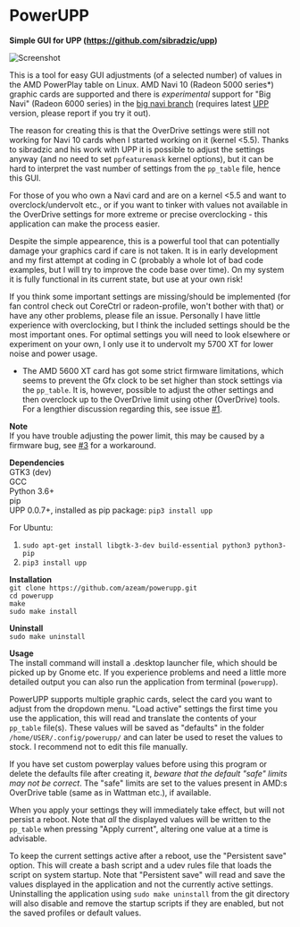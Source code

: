 # PowerUPP
**Simple GUI for UPP (https://github.com/sibradzic/upp)**

![Screenshot](http://bufonaturvard.se/pics/powerupp2.png)

This is a tool for easy GUI adjustments (of a selected number) of values in the AMD PowerPlay table on Linux. AMD Navi 10 (Radeon 5000 series*) graphic cards are supported and there is *experimental* support for "Big Navi" (Radeon 6000 series) in the [big navi branch](https://github.com/azeam/powerupp/tree/bignavi) (requires latest [UPP](https://github.com/sibradzic/upp) version, please report if you try it out).  

The reason for creating this is that the OverDrive settings were still not working for Navi 10 cards when I started working on it (kernel <5.5). Thanks to sibradzic and his work with UPP it is possible to adjust the settings anyway (and no need to set `ppfeaturemask` kernel options), but it can be hard to interpret the vast number of settings from the `pp_table` file, hence this GUI. 

For those of you who own a Navi card and are on a kernel <5.5 and want to overclock/undervolt etc., or if you want to tinker with values not available in the OverDrive settings for more extreme or precise overclocking - this application can make the process easier.

Despite the simple appearence, this is a powerful tool that can potentially damage your graphics card if care is not taken. It is in early development and my first attempt at coding in C (probably a whole lot of bad code examples, but I will try to improve the code base over time). On my system it is fully functional in its current state, but use at your own risk!

If you think some important settings are missing/should be implemented (for fan control check out CoreCtrl or radeon-profile, won't bother with that) or have any other problems, please file an issue. Personally I have little experience with overclocking, but I think the included settings should be the most important ones. For optimal settings you will need to look elsewhere or experiment on your own, I only use it to undervolt my 5700 XT for lower noise and power usage.

* The AMD 5600 XT card has got some strict firmware limitations, which seems to prevent the Gfx clock to be set higher than stock settings via the `pp_table`. It is, however, possible to adjust the other settings and then overclock up to the OverDrive limit using other (OverDrive) tools. For a lengthier discussion regarding this, see issue [#1](https://github.com/azeam/powerupp/issues/1).

**Note**  
If you have trouble adjusting the power limit, this may be caused by a firmware bug, see [#3](https://github.com/azeam/powerupp/issues/3) for a workaround.

**Dependencies**  
GTK3 (dev)  
GCC  
Python 3.6+  
pip  
UPP 0.0.7+, installed as pip package: `pip3 install upp`  

For Ubuntu:  
1. `sudo apt-get install libgtk-3-dev build-essential python3 python3-pip`  
2. `pip3 install upp`

**Installation**  
`git clone https://github.com/azeam/powerupp.git`  
`cd powerupp`  
`make`  
`sudo make install` 

**Uninstall**  
`sudo make uninstall`  

**Usage**  
The install command will install a .desktop launcher file, which should be picked up by Gnome etc. If you experience problems and need a little more detailed output you can also run the application from terminal (`powerupp`).

PowerUPP supports multiple graphic cards, select the card you want to adjust from the dropdown menu. "Load active" settings the first time you use the application, this will read and translate the contents of your `pp_table` file(s). These values will be saved as "defaults" in the folder `/home/USER/.config/powerupp/` and can later be used to reset the values to stock. I recommend not to edit this file manually. 

If you have set custom powerplay values before using this program or delete the defaults file after creating it, *beware that the default "safe" limits may not be correct*. The "safe" limits are set to the values present in AMD:s OverDrive table (same as in Wattman etc.), if available.

When you apply your settings they will immediately take effect, but will not persist a reboot. Note that *all* the displayed values will be written to the `pp_table` when pressing "Apply current", altering one value at a time is advisable. 

To keep the current settings active after a reboot, use the "Persistent save" option. This will create a bash script and a udev rules file that loads the script on system startup. Note that "Persistent save" will read and save the values displayed in the application and not the currently active settings. Uninstalling the application using `sudo make uninstall` from the git directory will also disable and remove the startup scripts if they are enabled, but not the saved profiles or default values.
